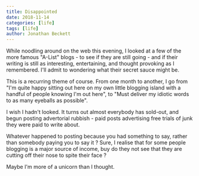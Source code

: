 ```yaml
---
title: Disappointed
date: 2018-11-14
categories: [life]
tags: [life]
author: Jonathan Beckett
---
```


While noodling around on the web this evening, I looked at a few of the more famous "A-List" blogs - to see if they are still going - and if their writing is still as interesting, entertaining, and thought provoking as I remembered. I'll admit to wondering what their secret sauce might be.

This is a recurring theme of course. From one month to another, I go from "I'm quite happy sitting out here on my own little blogging island with a handful of people knowing I'm out here", to "Must deliver my idiotic words to as many eyeballs as possible".

I wish I hadn't looked. It turns out almost everybody has sold-out, and begun posting advertorial rubbish - paid posts advertising free trials of junk they were paid to write about.

Whatever happened to posting because you had something to say, rather than somebody paying you to say it ? Sure, I realise that for some people blogging is a major source of income, buy do they not see that they are cutting off their nose to spite their face ?

Maybe I'm more of a unicorn than I thought.